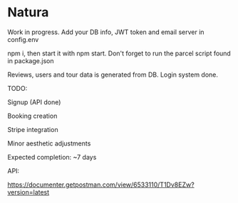 # Natura
Work in progress. 
Add your DB info, JWT token and email server in config.env

npm i, then start it with npm start.
 Don't forget to run the parcel script found in package.json 

Reviews, users and tour data is generated from DB. Login system done. 

TODO:


Signup (API done)

Booking creation

Stripe integration

Minor aesthetic adjustments



Expected completion: ~7 days

API:

https://documenter.getpostman.com/view/6533110/T1Dv8EZw?version=latest
